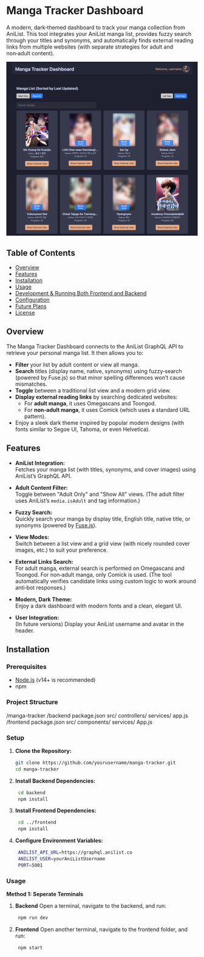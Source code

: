 # Manga Tracker Dashboard

A modern, dark‑themed dashboard to track your manga collection from AniList. This tool integrates your AniList manga list, provides fuzzy search through your titles and synonyms, and automatically finds external reading links from multiple websites (with separate strategies for adult and non‑adult content).

![Dashboard Screenshot](./screenshot.png)

## Table of Contents

- [Overview](#overview)
- [Features](#features)
- [Installation](#installation)
- [Usage](#usage)
- [Development & Running Both Frontend and Backend](#development--running-both-frontend-and-backend)
- [Configuration](#configuration)
- [Future Plans](#future-plans)
- [License](#license)

## Overview

The Manga Tracker Dashboard connects to the AniList GraphQL API to retrieve your personal manga list. It then allows you to:
- **Filter** your list by adult content or view all manga.
- **Search** titles (display name, native, synonyms) using fuzzy‑search (powered by Fuse.js) so that minor spelling differences won’t cause mismatches.
- **Toggle** between a traditional list view and a modern grid view.
- **Display external reading links** by searching dedicated websites:
  - For **adult manga**, it uses Omegascans and Toongod.
  - For **non‑adult manga**, it uses Comick (which uses a standard URL pattern).
- Enjoy a sleek dark theme inspired by popular modern designs (with fonts similar to Segoe UI, Tahoma, or even Helvetica).

## Features

- **AniList Integration:**  
  Fetches your manga list (with titles, synonyms, and cover images) using AniList’s GraphQL API.
  
- **Adult Content Filter:**  
  Toggle between "Adult Only" and "Show All" views. (The adult filter uses AniList’s `media.isAdult` and tag information.)
  
- **Fuzzy Search:**  
  Quickly search your manga by display title, English title, native title, or synonyms (powered by [Fuse.js](https://fusejs.io/)).

- **View Modes:**  
  Switch between a list view and a grid view (with nicely rounded cover images, etc.) to suit your preference.

- **External Links Search:**  
  For adult manga, external search is performed on Omegascans and Toongod. For non‑adult manga, only Comick is used. (The tool automatically verifies candidate links using custom logic to work around anti‑bot responses.)

- **Modern, Dark Theme:**  
  Enjoy a dark dashboard with modern fonts and a clean, elegant UI.

- **User Integration:**  
  (In future versions) Display your AniList username and avatar in the header.

## Installation

### Prerequisites

- [Node.js](https://nodejs.org/) (v14+ is recommended)
- npm

### Project Structure

/manga-tracker /backend package.json src/ controllers/ services/ app.js /frontend package.json src/ components/ services/ App.js

### Setup

1. **Clone the Repository:**
   ```bash
   git clone https://github.com/yourusername/manga-tracker.git
   cd manga-tracker
2. **Install Backend Dependencies:**
   ```bash
    cd backend
    npm install
3. **Install Frontend Dependencies:**
   ```bash
    cd ../frontend
    npm install
4. **Configure Environment Variables:**
   ```bash
    ANILIST_API_URL=https://graphql.anilist.co
    ANILIST_USER=yourAniListUsername
    PORT=5001
   
### Usage

**Method 1: Seperate Terminals**
  1. **Backend**
     Open a terminal, navigate to the backend, and run:
     ```bash
      npm run dev
  2. **Frontend**
     Open another terminal, navigate to the frontend folder, and run:
     ```bash
      npm start
